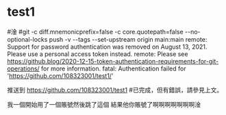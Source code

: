 # test1
#淦
#git -c diff.mnemonicprefix=false -c core.quotepath=false --no-optional-locks push -v --tags --set-upstream origin main:main
remote: Support for password authentication was removed on August 13, 2021. Please use a personal access token instead.
remote: Please see https://github.blog/2020-12-15-token-authentication-requirements-for-git-operations/ for more information.
fatal: Authentication failed for 'https://github.com/108323001/test1/'

推送到 https://github.com/108323001/test1
#已完成，但有錯誤，請參見上文。

我一個開始用了一個賬號然後跳了這個
結果他你賬號了啊啊啊啊啊啊啊淦
